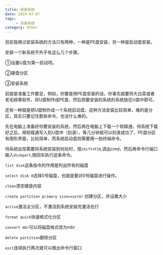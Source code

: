 ```yaml
---
title: 安装系统
date: 2019-07-07
tags: 
     - 安装系统
category: Other
---
```

目前我用过安装系统的方法只有两种，一种是PE盘安装，另一种是启动盘安装。

安装一个新系统不外乎有这么几个步骤。

①设置U盘为第一启动项。

②硬盘分区

③安装系统

前提是准备工作要足，例如，你要是用PE盘安装的话，你事先就要将大白菜或者老毛桃等软件，将U盘制作成PE盘，然后把要安装的系统的系统放在U盘中即可。

还有一种就是把U盘制作成一个系统启动盘，这种方法安装比较简单，难的是分区，其实只要记住那些命令，也没什么难的。

先在电脑上准备好你要安装的系统，然后再在电脑上下载一个软碟通，待系统下载好之后，用软碟通写入到U盘中（刻录），等几分钟就可以刻录成功了，PE盘分区有图形界面，比较简单，而系统启动盘则需要用一些终端命令。

待系统出现需要将系统安装到何处时，按`shift+F10`,调出cmd，然后再命令行端口输入`diskpart`,按回车执行这条命令。

`list disk`这条指令的作用是列出所有的磁盘

`select disk 0`选择0号磁盘，也就是要对0号磁盘进行操作。

`clean`清空硬盘内容

`create partition primary size=xxx(m)` 创建分区，并设置大小

`active`激活主分区，不激活到系统安装完激活也行

`format quick`快速格式化分区

`convert mbr`可以将磁盘格式改为mbr

`delete partition`删除分区

`exit`连续执行两次就可以推出命令行窗口